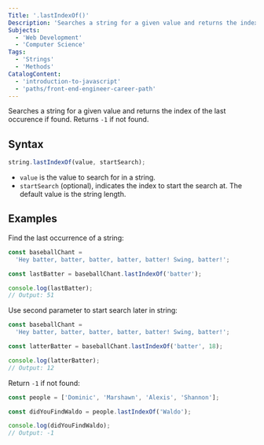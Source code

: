 ```yaml
---
Title: '.lastIndexOf()'
Description: 'Searches a string for a given value and returns the index of the last occurence if found. Returns -1 if not found.'
Subjects:
  - 'Web Development'
  - 'Computer Science'
Tags:
  - 'Strings'
  - 'Methods'
CatalogContent:
  - 'introduction-to-javascript'
  - 'paths/front-end-engineer-career-path'
---
```


Searches a string for a given value and returns the index of the last occurence if found. Returns `-1` if not found.

## Syntax

```js
string.lastIndexOf(value, startSearch);
```

- `value` is the value to search for in a string.
- `startSearch` (optional), indicates the index to start the search at. The default value is the string length.

## Examples

Find the last occurrence of a string:

```js
const baseballChant =
  'Hey batter, batter, batter, batter, batter! Swing, batter!';

const lastBatter = baseballChant.lastIndexOf('batter');

console.log(lastBatter);
// Output: 51
```

Use second parameter to start search later in string:

```js
const baseballChant =
  'Hey batter, batter, batter, batter, batter! Swing, batter!';

const latterBatter = baseballChant.lastIndexOf('batter', 18);

console.log(latterBatter);
// Output: 12
```

Return `-1` if not found:

```js
const people = ['Dominic', 'Marshawn', 'Alexis', 'Shannon'];

const didYouFindWaldo = people.lastIndexOf('Waldo');

console.log(didYouFindWaldo);
// Output: -1
```
